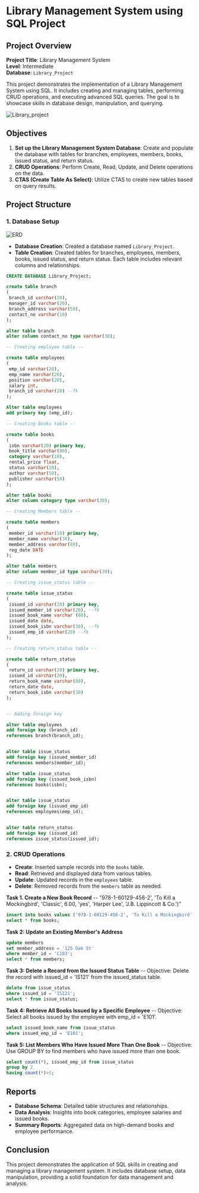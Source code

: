 # Library Management System using SQL Project

## Project Overview

**Project Title**: Library Management System  
**Level**: Intermediate  
**Database**: `Library_Project`

This project demonstrates the implementation of a Library Management System using SQL. It includes creating and managing tables, performing CRUD operations, and executing advanced SQL queries. The goal is to showcase skills in database design, manipulation, and querying.

![Library_project](https://github.com/najirh/Library-System-Management---P2/blob/main/library.jpg)

## Objectives

1. **Set up the Library Management System Database**: Create and populate the database with tables for branches, employees, members, books, issued status, and return status.
2. **CRUD Operations**: Perform Create, Read, Update, and Delete operations on the data.
3. **CTAS (Create Table As Select)**: Utilize CTAS to create new tables based on query results.

## Project Structure

### 1. Database Setup
![ERD](https://github.com/najirh/Library-System-Management---P2/blob/main/library_erd.png)

- **Database Creation**: Created a database named `Library_Project`.
- **Table Creation**: Created tables for branches, employees, members, books, issued status, and return status. Each table includes relevant columns and relationships.

```sql
CREATE DATABASE Library_Project;

create table branch
(
 branch_id varchar(20),
 manager_id varchar(20),	
 branch_address varchar(50),	
 contact_no varchar(10)
);

alter table branch
alter column contact_no type varchar(30);

-- Creating employee table --

create table employees
(
 emp_id varchar(20),
 emp_name varchar(20),
 position varchar(20),
 salary int,
 branch_id varchar(20) --fk
);

Alter table employees
add primary key (emp_id);

-- Creating Books table --

create table books
(
 isbn varchar(20) primary key,
 book_title varchar(80),
 category varchar(10),
 rental_price float,
 status varchar(20),
 author varchar(50),
 publisher varchar(50)
);

alter table books
alter column category type varchar(30);

-- Creating Members table --

create table members
(
 member_id varchar(10) primary key,
 member_name varchar(30),
 member_address varchar(80),
 reg_date DATE
);

alter table members
alter column member_id type varchar(30);

-- Creating issue_status table --

create table issue_status
(
 issued_id varchar(20) primary key,
 issued_member_id varchar(20), --fk
 issued_book_name varchar (80),
 issued_date date,
 issued_book_isbn varchar(30), --fk
 issued_emp_id varchar(20) --fk
);

-- Creating return_status table --

create table return_status
(
 return_id varchar(20) primary key,
 issued_id varchar(20),
 return_book_name varchar(80),
 return_date date,
 return_book_isbn varchar(30)
);


-- Adding foreign key

alter table employees
add foreign key (branch_id)
references branch(branch_id);


alter table issue_status
add foreign key (issued_member_id)
references members(member_id);

alter table issue_status
add foreign key (issued_book_isbn)
references books(isbn);


alter table issue_status
add foreign key (issued_emp_id)
references employees(emp_id);


alter table return_status
add foreign key (issued_id)
references issue_status(issued_id);

```

### 2. CRUD Operations

- **Create**: Inserted sample records into the `books` table.
- **Read**: Retrieved and displayed data from various tables.
- **Update**: Updated records in the `employees` table.
- **Delete**: Removed records from the `members` table as needed.

**Task 1. Create a New Book Record**
-- "978-1-60129-456-2', 'To Kill a Mockingbird', 'Classic', 6.00, 'yes', 'Harper Lee', 'J.B. Lippincott & Co.')"

```sql
insert into books values ('978-1-60129-456-2', 'To Kill a Mockingbird', 'Classic', 6.00, 'yes', 'Harper Lee', 'J.B. Lippincott & Co.');
select * from books;
```
**Task 2: Update an Existing Member's Address**

```sql
update members
set member_address = '125 Oak St' 
where member_id = 'C103';
select * from members;
```

**Task 3: Delete a Record from the Issued Status Table**
-- Objective: Delete the record with issued_id = 'IS121' from the issued_status table.

```sql
delete from issue_status
where issued_id = 'IS121';
select * from issue_status;
```

**Task 4: Retrieve All Books Issued by a Specific Employee**
-- Objective: Select all books issued by the employee with emp_id = 'E101'.
```sql
select issued_book_name from issue_status
where issued_emp_id = 'E101';
```


**Task 5: List Members Who Have Issued More Than One Book**
-- Objective: Use GROUP BY to find members who have issued more than one book.

```sql
select count(*), issued_emp_id from issue_status
group by 2
having count(*)>1;
```


## Reports

- **Database Schema**: Detailed table structures and relationships.
- **Data Analysis**: Insights into book categories, employee salaries and issued books.
- **Summary Reports**: Aggregated data on high-demand books and employee performance.

## Conclusion

This project demonstrates the application of SQL skills in creating and managing a library management system. It includes database setup, data manipulation, providing a solid foundation for data management and analysis.

